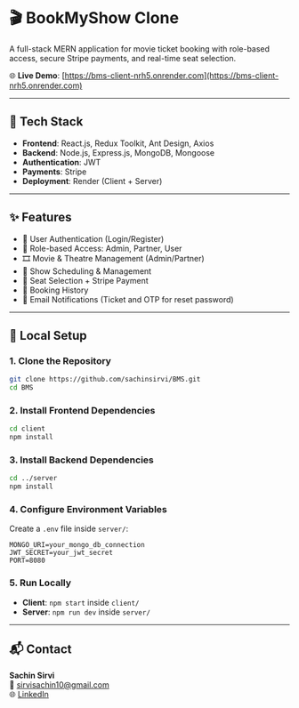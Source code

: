 # 🎬 BookMyShow Clone

A full-stack MERN application for movie ticket booking with role-based access, secure Stripe payments, and real-time seat selection.

🌐 **Live Demo**: [https://bms-client-nrh5.onrender.com](https://bms-client-nrh5.onrender.com)

---

## 🔧 Tech Stack

- **Frontend**: React.js, Redux Toolkit, Ant Design, Axios  
- **Backend**: Node.js, Express.js, MongoDB, Mongoose  
- **Authentication**: JWT  
- **Payments**: Stripe  
- **Deployment**: Render (Client + Server)

---

## ✨ Features

- 👤 User Authentication (Login/Register)
- 🔐 Role-based Access: Admin, Partner, User
- 🎞️ Movie & Theatre Management (Admin/Partner)
- 📅 Show Scheduling & Management
- 💺 Seat Selection + Stripe Payment
- 📜 Booking History
- 📩 Email Notifications (Ticket and OTP for reset password)

---

## 🚀 Local Setup

### 1. Clone the Repository

```bash
git clone https://github.com/sachinsirvi/BMS.git
cd BMS
```

### 2. Install Frontend Dependencies

```bash
cd client
npm install
```

### 3. Install Backend Dependencies

```bash
cd ../server
npm install
```

### 4. Configure Environment Variables

Create a `.env` file inside `server/`:

```
MONGO_URI=your_mongo_db_connection
JWT_SECRET=your_jwt_secret
PORT=8080
```

### 5. Run Locally

- **Client**: `npm start` inside `client/`
- **Server**: `npm run dev` inside `server/`

---

## 📬 Contact

**Sachin Sirvi**  
📧 sirvisachin10@gmail.com  
🌐 [LinkedIn](https://www.linkedin.com/in/sachin-sirvi/)
